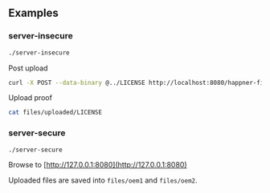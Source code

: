 ## Examples

### server-insecure

```bash
./server-insecure
```

Post upload
```bash
curl -X POST --data-binary @../LICENSE http://localhost:8080/happner-files/files/uploaded/LICENSE
```

Upload proof
```bash
cat files/uploaded/LICENSE
```

### server-secure

```bash
./server-secure
```

Browse to [http://127.0.0.1:8080](http://127.0.0.1:8080)

Uploaded files are saved into `files/oem1` and `files/oem2`.

